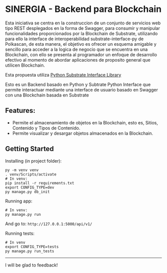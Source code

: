 # SINERGIA - Backend para Blockchain

Esta iniciativa se centra en la construccion de un conjunto de servicios web tipo REST desplegados en la forma de Swagger, para consumir y manipular funcionalidades proporcionados por la Blockchain de Substrate, utilizando para ello la interface de interoperabilidad substrate-interface-py de Polkascan, de esta manera, el objetivo es ofrecer un esquema amigable y sencillo para acceder a la logica de negocio que se encuentra en una Blockchain, con ello se presenta al programador un enfoque de desarrollo efectivo al momento de abordar aplicaciones de proposito general que utilicen Blockchain.

Esta propuesta utiliza  [Python Substrate Interface Library](https://github.com/polkascan/py-substrate-interface)

Esto es un Backend basado en Python y Subtrate Python Interface que permite interactuar mediante una interface de usuario basado en Swagger con una Blockchain basada en Substrate

Features:
-------
 - Permite el almacenamiento de objetos en la Blockchain, esto es, Sitios, Contenido y Tipos de Contenido.
 - Permite visualizar y desargar objetos almacenados en la Blockchain.

## Getting Started

Installing (in project folder):

    py -m venv venv
    . venv/Scripts/activate
    # In venv:
    pip install -r requirements.txt
    export CONFIG_TYPE=dev
    py manage.py db_init


Running app:

    # In venv:
    py manage.py run

 And go to: `http://127.0.0.1:5000/api/v1/`

Running tests:

    # In venv
    export CONFIG_TYPE=tests
    py manage.py run_tests

----------
I will be glad to feedback!
